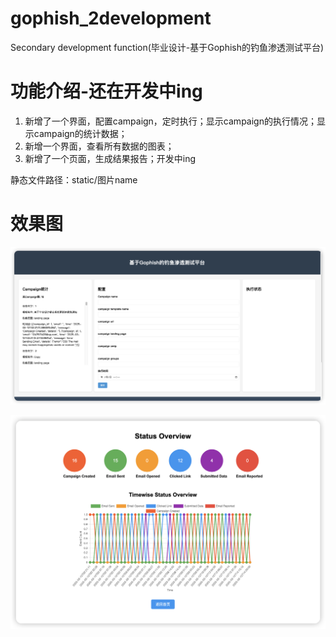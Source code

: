 # gophish_2development
Secondary development function(毕业设计-基于Gophish的钓鱼渗透测试平台)
# 功能介绍-还在开发中ing
1. 新增了一个界面，配置campaign，定时执行；显示campaign的执行情况；显示campaign的统计数据；
2. 新增一个界面，查看所有数据的图表；
3. 新增了一个页面，生成结果报告；开发中ing


静态文件路径：static/图片name



# 效果图

![图片出错了，请上传正确的图片！](./img/1.png "配置campaign，定时执行；显示campaign的执行情况；显示campaign的统计数据")

![图片出错了，请上传正确的图片！](./img/2.png "查看所有数据的图表")